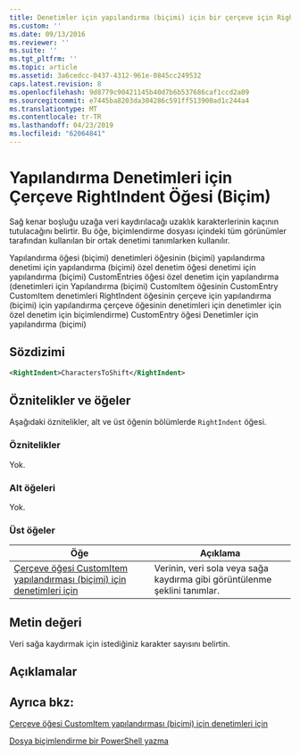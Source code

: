 ```yaml
---
title: Denetimler için yapılandırma (biçimi) için bir çerçeve için RightIndent öğesi | Microsoft Docs
ms.custom: ''
ms.date: 09/13/2016
ms.reviewer: ''
ms.suite: ''
ms.tgt_pltfrm: ''
ms.topic: article
ms.assetid: 3a6cedcc-0437-4312-961e-0845cc249532
caps.latest.revision: 8
ms.openlocfilehash: 9d8779c90421145b40d7b6b537686caf1ccd2a09
ms.sourcegitcommit: e7445ba8203da304286c591ff513900ad1c244a4
ms.translationtype: MT
ms.contentlocale: tr-TR
ms.lasthandoff: 04/23/2019
ms.locfileid: "62064841"
---
```

# <a name="rightindent-element-for-frame-for-controls-for-configuration-format"></a>Yapılandırma Denetimleri için Çerçeve RightIndent Öğesi (Biçim)

Sağ kenar boşluğu uzağa veri kaydırılacağı uzaklık karakterlerinin kaçının tutulacağını belirtir. Bu öğe, biçimlendirme dosyası içindeki tüm görünümler tarafından kullanılan bir ortak denetimi tanımlarken kullanılır.

Yapılandırma öğesi (biçimi) denetimleri öğesinin (biçimi) yapılandırma denetimi için yapılandırma (biçimi) özel denetim öğesi denetimi için yapılandırma (biçimi) CustomEntries öğesi özel denetim için yapılandırma (denetimleri için Yapılandırma (biçimi) CustomItem öğesinin CustomEntry CustomItem denetimleri RightIndent öğesinin çerçeve için yapılandırma (biçimi) için yapılandırma çerçeve öğesinin denetimleri için denetimler için özel denetim için biçimlendirme) CustomEntry öğesi Denetimler için yapılandırma (biçimi)

## <a name="syntax"></a>Sözdizimi

```xml
<RightIndent>CharactersToShift</RightIndent>
```

## <a name="attributes-and-elements"></a>Öznitelikler ve öğeler

Aşağıdaki öznitelikler, alt ve üst öğenin bölümlerde `RightIndent` öğesi.

### <a name="attributes"></a>Öznitelikler

Yok.

### <a name="child-elements"></a>Alt öğeleri

Yok.

### <a name="parent-elements"></a>Üst öğeler

|Öğe|Açıklama|
|-------------|-----------------|
|[Çerçeve öğesi CustomItem yapılandırması (biçimi) için denetimleri için](./frame-element-for-customitem-for-controls-for-configuration-format.md)|Verinin, veri sola veya sağa kaydırma gibi görüntülenme şeklini tanımlar.|

## <a name="text-value"></a>Metin değeri

Veri sağa kaydırmak için istediğiniz karakter sayısını belirtin.

## <a name="remarks"></a>Açıklamalar

## <a name="see-also"></a>Ayrıca bkz:

[Çerçeve öğesi CustomItem yapılandırması (biçimi) için denetimleri için](./frame-element-for-customitem-for-controls-for-configuration-format.md)

[Dosya biçimlendirme bir PowerShell yazma](./writing-a-powershell-formatting-file.md)
